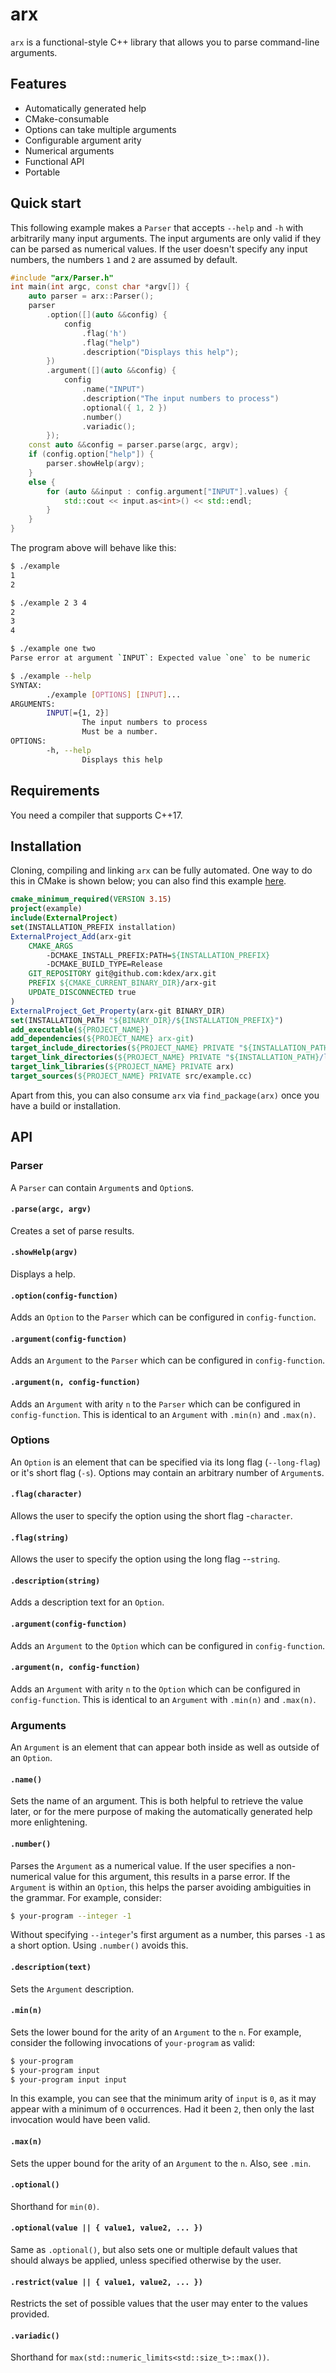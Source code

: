 # arx
`arx` is a functional-style C++ library that allows you to parse command-line arguments.
## Features
- Automatically generated help
- CMake-consumable
- Options can take multiple arguments
- Configurable argument arity
- Numerical arguments
- Functional API
- Portable

## Quick start
This following example makes a `Parser` that accepts `--help` and `-h` with arbitrarily many input arguments. The input arguments are only valid if they can be parsed as numerical values. If the user doesn't specify any input numbers, the numbers `1` and `2` are assumed by default.
```c++
#include "arx/Parser.h"
int main(int argc, const char *argv[]) {
	auto parser = arx::Parser();
	parser
		.option([](auto &&config) {
			config
				.flag('h')
				.flag("help")
				.description("Displays this help");
		})
		.argument([](auto &&config) {
			config
				.name("INPUT")
				.description("The input numbers to process")
				.optional({ 1, 2 })
				.number()
				.variadic();
		});
	const auto &&config = parser.parse(argc, argv);
	if (config.option["help"]) {
		parser.showHelp(argv);
	}
	else {
		for (auto &&input : config.argument["INPUT"].values) {
			std::cout << input.as<int>() << std::endl;
		}
	}
}
```
The program above will behave like this:
```bash
$ ./example
1
2
```
```bash
$ ./example 2 3 4
2
3
4
```
```bash
$ ./example one two
Parse error at argument `INPUT`: Expected value `one` to be numeric
```
```bash
$ ./example --help
SYNTAX:
        ./example [OPTIONS] [INPUT]...
ARGUMENTS:
        INPUT[={1, 2}]
                The input numbers to process
                Must be a number.
OPTIONS:
        -h, --help
                Displays this help
```
## Requirements
You need a compiler that supports C++17.
## Installation
Cloning, compiling and linking `arx` can be fully automated. One way to do this in CMake is shown below; you can also find this example [here](https://github.com/kdex/arx/tree/master/example).
```cmake
cmake_minimum_required(VERSION 3.15)
project(example)
include(ExternalProject)
set(INSTALLATION_PREFIX installation)
ExternalProject_Add(arx-git
	CMAKE_ARGS
		-DCMAKE_INSTALL_PREFIX:PATH=${INSTALLATION_PREFIX}
		-DCMAKE_BUILD_TYPE=Release
	GIT_REPOSITORY git@github.com:kdex/arx.git
	PREFIX ${CMAKE_CURRENT_BINARY_DIR}/arx-git
	UPDATE_DISCONNECTED true
)
ExternalProject_Get_Property(arx-git BINARY_DIR)
set(INSTALLATION_PATH "${BINARY_DIR}/${INSTALLATION_PREFIX}")
add_executable(${PROJECT_NAME})
add_dependencies(${PROJECT_NAME} arx-git)
target_include_directories(${PROJECT_NAME} PRIVATE "${INSTALLATION_PATH}/include")
target_link_directories(${PROJECT_NAME} PRIVATE "${INSTALLATION_PATH}/lib")
target_link_libraries(${PROJECT_NAME} PRIVATE arx)
target_sources(${PROJECT_NAME} PRIVATE src/example.cc)
```
Apart from this, you can also consume `arx` via `find_package(arx)` once you have a build or installation.
## API
### Parser
A `Parser` can contain `Argument`s and `Option`s.
#### `.parse(argc, argv)`
Creates a set of parse results.
#### `.showHelp(argv)`
Displays a help.
#### `.option(config-function)`
Adds an `Option` to the `Parser` which can be configured in `config-function`.
#### `.argument(config-function)`
Adds an `Argument` to the `Parser` which can be configured in `config-function`.
#### `.argument(n, config-function)`
Adds an `Argument` with arity `n` to the `Parser` which can be configured in `config-function`. This is identical to an `Argument` with `.min(n)` and `.max(n)`.
### Options
An `Option` is an element that can be specified via its long flag (`--long-flag`) or it's short flag (`-s`). Options may contain an arbitrary number of `Argument`s.
#### `.flag(character)`
Allows the user to specify the option using the short flag -`character`.
#### `.flag(string)`
Allows the user to specify the option using the long flag --`string`.
#### `.description(string)`
Adds a description text for an `Option`.
#### `.argument(config-function)`
Adds an `Argument` to the `Option` which can be configured in `config-function`.
#### `.argument(n, config-function)`
Adds an `Argument` with arity `n` to the `Option` which can be configured in `config-function`. This is identical to an `Argument` with `.min(n)` and `.max(n)`.
### Arguments
An `Argument` is an element that can appear both inside as well as outside of an `Option`.
#### `.name()`
Sets the name of an argument. This is both helpful to retrieve the value later, or for the mere purpose of making the automatically generated help more enlightening.
#### `.number()`
Parses the `Argument` as a numerical value. If the user specifies a non-numerical value for this argument, this results in a parse error. If the `Argument` is within an `Option`, this helps the parser avoiding ambiguities in the grammar.
For example, consider:
```bash
$ your-program --integer -1
```
Without specifying `--integer`'s first argument as a number, this parses `-1` as a short option. Using `.number()` avoids this.
#### `.description(text)`
Sets the `Argument` description.
#### `.min(n)`
Sets the lower bound for the arity of an `Argument` to the `n`. For example, consider the following invocations of `your-program` as valid:
```bash
$ your-program
$ your-program input
$ your-program input input
```
In this example, you can see that the minimum arity of `input` is `0`, as it may appear with a minimum of `0` occurrences.
Had it been `2`, then only the last invocation would have been valid.
#### `.max(n)`
Sets the upper bound for the arity of an `Argument` to the `n`. Also, see `.min`.
#### `.optional()`
Shorthand for `min(0)`.
#### `.optional(value || { value1, value2, ... })`
Same as `.optional()`, but also sets one or multiple default values that should always be applied, unless specified otherwise by the user.
#### `.restrict(value || { value1, value2, ... })`
Restricts the set of possible values that the user may enter to the values provided.
#### `.variadic()`
Shorthand for `max(std::numeric_limits<std::size_t>::max())`.